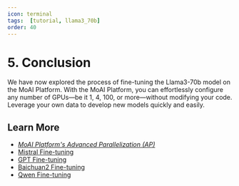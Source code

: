 ```yaml
---
icon: terminal
tags:  [tutorial, llama3_70b]
order: 40
---
```


# 5. Conclusion 

We have now explored the process of fine-tuning the Llama3-70b model on the MoAI Platform. With the MoAI Platform, you can effortlessly configure any number of GPUs—be it 1, 4, 100, or more—without modifying your code. Leverage your own data to develop new models quickly and easily.

## Learn More

- *[MoAI Platform's Advanced Parallelization (AP)](/Supported_Documents/)*
- [Mistral Fine-tuning](/Tutorials/Mistral_Tutorial/index.md)
- [GPT Fine-tuning](/Tutorials/GPT_Tutorial/index.md)
- [Baichuan2 Fine-tuning](/Tutorials/Baichuan2_Tutorial/index.md)
- [Qwen Fine-tuning](/Tutorials/Qwen_Tutorial/index.md)
